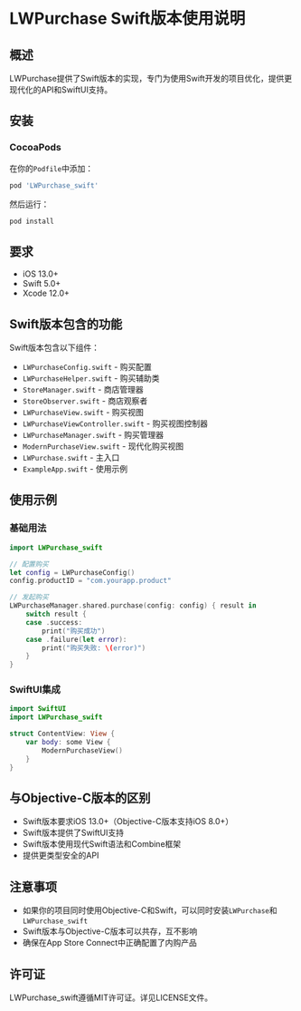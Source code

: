 # LWPurchase Swift版本使用说明

## 概述

LWPurchase提供了Swift版本的实现，专门为使用Swift开发的项目优化，提供更现代化的API和SwiftUI支持。

## 安装

### CocoaPods

在你的`Podfile`中添加：

```ruby
pod 'LWPurchase_swift'
```

然后运行：

```bash
pod install
```

## 要求

- iOS 13.0+
- Swift 5.0+
- Xcode 12.0+

## Swift版本包含的功能

Swift版本包含以下组件：

- `LWPurchaseConfig.swift` - 购买配置
- `LWPurchaseHelper.swift` - 购买辅助类
- `StoreManager.swift` - 商店管理器
- `StoreObserver.swift` - 商店观察者
- `LWPurchaseView.swift` - 购买视图
- `LWPurchaseViewController.swift` - 购买视图控制器
- `LWPurchaseManager.swift` - 购买管理器
- `ModernPurchaseView.swift` - 现代化购买视图
- `LWPurchase.swift` - 主入口
- `ExampleApp.swift` - 使用示例

## 使用示例

### 基础用法

```swift
import LWPurchase_swift

// 配置购买
let config = LWPurchaseConfig()
config.productID = "com.yourapp.product"

// 发起购买
LWPurchaseManager.shared.purchase(config: config) { result in
    switch result {
    case .success:
        print("购买成功")
    case .failure(let error):
        print("购买失败: \(error)")
    }
}
```

### SwiftUI集成

```swift
import SwiftUI
import LWPurchase_swift

struct ContentView: View {
    var body: some View {
        ModernPurchaseView()
    }
}
```

## 与Objective-C版本的区别

- Swift版本要求iOS 13.0+（Objective-C版本支持iOS 8.0+）
- Swift版本提供了SwiftUI支持
- Swift版本使用现代Swift语法和Combine框架
- 提供更类型安全的API

## 注意事项

- 如果你的项目同时使用Objective-C和Swift，可以同时安装`LWPurchase`和`LWPurchase_swift`
- Swift版本与Objective-C版本可以共存，互不影响
- 确保在App Store Connect中正确配置了内购产品

## 许可证

LWPurchase_swift遵循MIT许可证。详见LICENSE文件。
